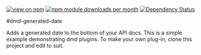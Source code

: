[![view on npm](http://img.shields.io/npm/v/dmd-generated-date.svg)](https://www.npmjs.org/package/dmd-generated-date)
[![npm module downloads per month](http://img.shields.io/npm/dm/dmd-generated-date.svg)](https://www.npmjs.org/package/dmd-generated-date)
[![Dependency Status](https://david-dm.org/75lb/dmd-generated-date.svg)](https://david-dm.org/75lb/dmd-generated-date)

#dmd-generated-date

Adds a generated date to the bottom of your API docs. This is a simple example demonstrating dmd plugins. To make your own plug-in, clone this project and edit to suit. 
